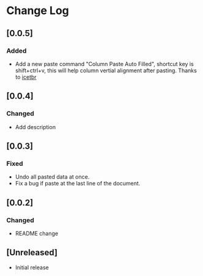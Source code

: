 # Change Log
## [0.0.5]
### Added
- Add a new paste command "Column Paste Auto Filled", shortcut key is shift+ctrl+v, this will help column vertial alignment after pasting. Thanks to [icetbr](https://github.com/icetbr) 

## [0.0.4]
### Changed
- Add description 

## [0.0.3]
### Fixed
- Undo all pasted data at once.
- Fix a bug if paste at the last line of the document. 

## [0.0.2]
### Changed
- README change  

## [Unreleased]

- Initial release
